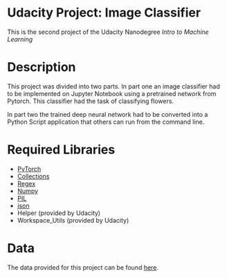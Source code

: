 # Udacity Project: Image Classifier
This is the second project of the Udacity Nanodegree *Intro to Machine Learning*

# Description

This project was divided into two parts. 
In part one an image classifier had to be implemented on Jupyter Notebook using a pretrained network from Pytorch. This
classifier had the task of classifying flowers.

In part two the trained deep neural network had to be converted into a Python Script application that others can run
from the command line.

# Required Libraries

- [PyTorch](https://pytorch.org/docs/stable/index.html)
- [Collections](https://docs.python.org/3/library/collections.html)
- [Regex](https://docs.python.org/3/library/re.html)
- [Numpy](https://docs.scipy.org/doc/numpy/reference/)
- [PIL](https://pillow.readthedocs.io/en/latest/reference/Image.html)
- [json](https://docs.python.org/3/library/json.html)
- Helper (provided by Udacity)
- Workspace_Utils (provided by Udacity)

# Data

The data provided for this project can be found [here](http://www.robots.ox.ac.uk/~vgg/data/flowers/102/index.html).
